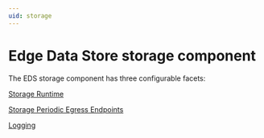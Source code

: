 ```yaml
---
uid: storage
---
```


# Edge Data Store storage component

The EDS storage component has three configurable facets:

[Storage Runtime](xref:storage_Runtime_schema)

[Storage Periodic Egress Endpoints](xref:storage_PeriodicEgressEndpoints_schema)

[Logging](xref:Storage_Logging_schema)